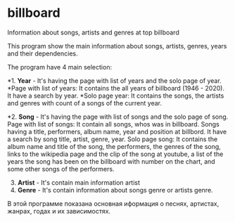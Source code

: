 # billboard
Information about songs, artists and genres at top billboard


This program show the main information about songs, artists, genres, years and their dependencies.

The program have 4 main selection:

*1. **Year** - It's having the page with list of years and the solo page of year.
  *Page with list of years:
    It contains the all years of billboard (1946 - 2020). It have a search by year.
  *Solo page year:
    It contains the songs, the artists and genres with count of a songs of the current year.
  
*2. **Song** - It's having the page with list of songs and the solo page of song.
  Page with list of songs:
    It contain all songs, whos was in billboard. Songs having a title, performers, album name, year and position at billbord.
    It have a search by song title, artist, genre, year.
  Solo page song:
    It contains the album name and title of the song, the performers, the genres of the song,
    links to the wikipedia page and the сlip of the song at youtube,
    a list of the years the song has been on the billboard with number on the chart, and some other songs of the performers.
  

3. **Artist** -  It's contain main information artist
4. **Genre** - It's contain information about songs genre or artists genre.


В этой программе показана основная иформация о песнях, артистах, жанрах, годах и их зависимостях.

